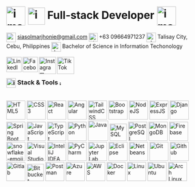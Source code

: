 
# <img src="https://github.com/user-attachments/assets/2dd2612e-52c8-4733-aaf5-ba02b0d2797c" alt="image" width="50" align="center"/> <img src="https://github.com/user-attachments/assets/bbaccd70-2903-44c4-bee7-4d6b1fb14bab" alt="image" width="45" align="center"/> **Full-stack Developer** <img src="https://github.com/user-attachments/assets/ef91acaf-f840-47b3-a61e-23ec73050d81" alt="image" width="50" align="center"/>

<div align="left">
  
  <img src="https://img.icons8.com/ios-glyphs/50/7950F2/gmail.png" alt="gmail" width="25" align="center"/> siasolmarjhonie@gmail.com
  <img src="https://img.icons8.com/ios-glyphs/500/7950F2/phone--v1.png" alt="phone" width="23" align="center"/> +63 09664971237
  <img src="https://img.icons8.com/glyph-neue/64/7950F2/marker--v1.png" alt="phone" width="25" align="center"/> Talisay City, Cebu, Philippines
  <img src="https://img.icons8.com/color-glass/96/graduation-cap.png" alt="degree" width="25" align="center"/> Bachelor of Science in Information Techonology 
  
</div>


<a href="https://www.linkedin.com/in/marjhonie-siasol/" align="_blank"><img src="https://img.icons8.com/color/240/linkedin-circled--v1.png" alt="LinkedIn" width="40" align="left"/></a>
<a href="https://www.facebook.com/marjhonie.dev" target="_blank"><img src="https://img.icons8.com/fluency/240/facebook-new.png" alt="Facebook" width="40" align="left"/></a>
<a href="https://www.instagram.com/marjhonie.dev/" target="_blank"><img src="https://img.icons8.com/fluency/240/instagram-new.png" alt="Instagram" width="45" align="left"/></a>
<a href="https://www.tiktok.com/@marjhonie.dev" target="_blank"><img src="https://img.icons8.com/color/480/tiktok--v1.png" alt="TikTok" width="45" align="left"/></a>

<br>

#


### <img src="https://github.com/user-attachments/assets/744e0cbd-18c1-4db7-9317-56dc9cf90619" alt="image" width="25" align="center"/> Stack & Tools <img src="https://github.com/user-attachments/assets/f4f9c56c-39e9-4182-bc23-72508dd796cb" alt="image" width="10" align="center" />



<br>

<div align="left">
  <img width="50" src="https://img.icons8.com/color/100/html-5.png" alt="HTML5" />
  <img width="50" src="https://img.icons8.com/color/100/css3.png" alt="CSS3" />
  <img width="50" src="https://img.icons8.com/color/100/react-native.png" alt="React" />
  <img width="50" src="https://img.icons8.com/color/100/angularjs.png" alt="Angular" />
  <img width="50" src="https://img.icons8.com/color/100/tailwindcss.png" alt="TailwindCSS" />
  <img width="50" src="https://img.icons8.com/color/100/bootstrap.png" alt="Bootstrap" />
  <img width="50" src="https://img.icons8.com/fluency/144/node-js.png" alt="NodeJS" />
  <img width="50" src="https://img.icons8.com/officexs/160/express-js.png" alt="ExpressJS" />
  <img width="50" src="https://img.icons8.com/external-tal-revivo-shadow-tal-revivo/96/external-django-a-high-level-python-web-framework-that-encourages-rapid-development-logo-shadow-tal-revivo.png" alt="Django" />
  <img width="50" src="https://img.icons8.com/color/100/spring-logo.png" alt="Spring Boot" />
  <img width="50" src="https://img.icons8.com/color/100/javascript.png" alt="JavaScript" />
  <img width="50" src="https://img.icons8.com/color/100/typescript.png" alt="TypeScript" />
  <img width="50" src="https://img.icons8.com/color/100/python.png" alt="Python" />
  <img width="53" src="https://img.icons8.com/color/100/java-coffee-cup-logo.png" alt="Java" />
  <img width="45" src="https://img.icons8.com/external-those-icons-flat-those-icons/96/external-MySQL-programming-and-development-those-icons-flat-those-icons.png" alt="MySQL" />
  <img width="50" src="https://img.icons8.com/color/100/postgreesql.png" alt="PostgreSQL" />
  <img width="50" src="https://img.icons8.com/external-tal-revivo-shadow-tal-revivo/96/external-mongodb-a-cross-platform-document-oriented-database-program-logo-shadow-tal-revivo.png" alt="MongoDB" />
  <img width="50" src="https://img.icons8.com/color/100/firebase.png" alt="Firebase" />
  <img width="50" src="https://img.icons8.com/emoji/144/snowflake-emoji.png" alt="snowflake-emoji" />
  <img width="50" src="https://img.icons8.com/color/100/visual-studio-code-2019.png" alt="Visual Studio Code" />
  <img width="50" src="https://img.icons8.com/color/100/intellij-idea.png" alt="IntelliJ IDEA" />
  <img width="50" src="https://img.icons8.com/color/100/pycharm.png" alt="PyCharm" />
  <img width="50" src="https://img.icons8.com/fluency/144/jupyter.png" alt="Jupyter Lab" />
  <img width="50" src="https://img.icons8.com/officexs/80/java-eclipse.png" alt="Eclipse" />
  <img width="50" src="https://img.icons8.com/color/144/apache-netbeans.png" alt="Netbeans" />
  <img width="50" src="https://img.icons8.com/color/100/git.png" alt="Git" />
  <img width="50" src="https://img.icons8.com/glyph-neue/256/FFFFFF/github.png" alt="Github"/>
  <img width="50" src="https://img.icons8.com/color/240/gitlab.png" alt="Gitlab" />
  <img width="45" src="https://img.icons8.com/external-tal-revivo-shadow-tal-revivo/96/external-bitbucket-is-a-web-based-version-control-repository-hosting-service-logo-shadow-tal-revivo.png" alt="Bitbucket" />
  <img width="50" src="https://img.icons8.com/external-tal-revivo-shadow-tal-revivo/96/external-postman-is-the-only-complete-api-development-environment-logo-shadow-tal-revivo.png" alt="Postman"/>
  <img width="50" src="https://img.icons8.com/fluency/144/azure-1.png" alt="Azure" />
  <img width="50" src="https://img.icons8.com/nolan/128/amazon-web-services.png" alt="AWS" />
<!--   <img width="50" src="https://img.icons8.com/color/240/firework-explosion--v1.png" alt="firework-explosion--v1"/>
  <img width="50" src="https://img.icons8.com/fluency/240/chatgpt--v2.png" alt="chatgpt--v2"/> -->
  <img width="50" src="https://img.icons8.com/fluency/240/docker.png" alt="Docker" />
  <img width="50" src="https://img.icons8.com/color/96/linux--v1.png" alt="Linux" />
  <img width="50" src="https://img.icons8.com/color/100/ubuntu.png" alt="Ubuntu" />
  <img width="50" src="https://img.icons8.com/color/100/arch-linux.png" alt="Arch Linux" />
</div>
